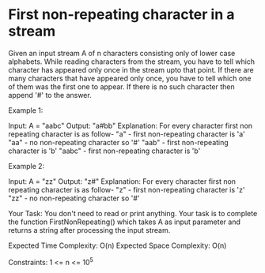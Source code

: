 # First non-repeating character in a stream

Given an input stream A of n characters consisting only of lower case alphabets. While reading characters from the stream, you have to tell which character has appeared only once in the stream upto that point. If there are many characters that have appeared only once, you have to tell which one of them was the first one to appear. If there is no such character then append '#' to the answer.
 

Example 1:

Input: A = "aabc"
Output: "a#bb"
Explanation: For every character first non
repeating character is as follow-
"a" - first non-repeating character is 'a'
"aa" - no non-repeating character so '#'
"aab" - first non-repeating character is 'b'
"aabc" - first non-repeating character is 'b'

Example 2:

Input: A = "zz"
Output: "z#"
Explanation: For every character first non
repeating character is as follow-
"z" - first non-repeating character is 'z'
"zz" - no non-repeating character so '#'
 

Your Task:
You don't need to read or print anything. Your task is to complete the function FirstNonRepeating() which takes A as input parameter and returns a string after processing the input stream.
 

Expected Time Complexity: O(n)
Expected Space Complexity: O(n)
 

Constraints:
1 <= n <= 10<sup>5</sup>